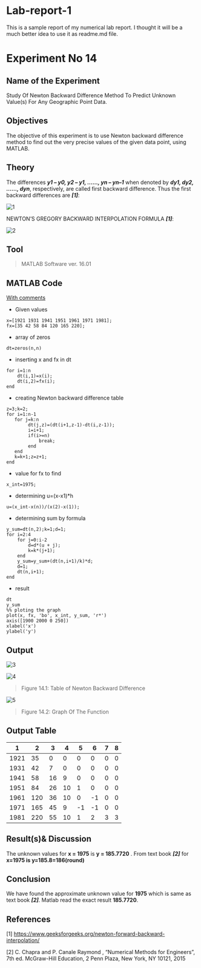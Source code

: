 # Lab-report-1
This is a sample report of my numerical lab report. I thought it will be a much better idea to use it as readme.md file.
# Experiment No 14
## Name of the Experiment
Study Of Newton Backward Difference Method To Predict Unknown Value(s) For Any Geographic Point Data.
## Objectives
The objective of this experiment is to use Newton backward difference method to find out the very precise values of the given data point, using MATLAB. 
## Theory
The differences **_y1 – y0, y2 – y1, ……, yn – yn–1_** when denoted by **_dy1, dy2, ……, dyn_**, respectively, are called first backward difference. Thus the first backward differences are **_[1]_**: 

![1](https://user-images.githubusercontent.com/51051408/105453897-35666c80-5cab-11eb-908b-555e06a561db.jpg)

NEWTON’S GREGORY BACKWARD INTERPOLATION FORMULA **_[1]_**:

![2](https://user-images.githubusercontent.com/51051408/105454195-a9a11000-5cab-11eb-8a88-07c60493d115.jpg)
## Tool
>MATLAB Software ver. 16.01
## MATLAB Code
[With comments](http://www.github.com)
- Given values
```
x=[1921 1931 1941 1951 1961 1971 1981];
fx=[35 42 58 84 120 165 220];

```
- array of zeros
```
dt=zeros(n,n)
```
- inserting x and fx in dt
```
for i=1:n
    dt(i,1)=x(i);
    dt(i,2)=fx(i);
end

```
- creating Newton backward difference table
```
z=3;k=2;
for i=1:n-1   
   for j=k:n
        dt(j,z)=(dt(i+1,z-1)-dt(i,z-1));
        i=i+1;
        if(i>=n)
            break;
        end
   end
   k=k+1;z=z+1;    
end
```
- value for fx to find
```
x_int=1975;
```
- determining u=(x-x1)*h
```
u=(x_int-x(n))/(x(2)-x(1));
```
- determining sum by formula
```
y_sum=dt(n,2);k=1;d=1;
for i=2:4   
    for j=0:i-2 
        d=d*(u + j);
        k=k*(j+1);
    end
    y_sum=y_sum+(dt(n,i+1)/k)*d;
    d=1;
    dt(n,i+1);
end
```
- result
```
dt
y_sum
%% ploting the graph
plot(x, fx, 'bo', x_int, y_sum, 'r*')
axis([1900 2000 0 250])
xlabel('x')
ylabel('y')
```
## Output
![3](https://user-images.githubusercontent.com/51051408/105455514-ccccbf00-5cad-11eb-995c-f98477cdee22.jpg)

![4](https://user-images.githubusercontent.com/51051408/105455537-d9e9ae00-5cad-11eb-8b3c-fcd9adb04ece.jpg)

>Figure 14.1: Table of Newton Backward Difference

![5](https://user-images.githubusercontent.com/51051408/105455602-f84fa980-5cad-11eb-8a98-30e0448b22d7.jpg)

>Figure 14.2: Graph Of The Function
## Output Table
| 1    | 2   | 3   | 4   | 5   | 6   | 7   | 8   |
| ---  | --- | --- | --- | --- | --- | --- | --- |
| 1921 | 35  | 0   | 0   | 0   | 0   | 0   | 0   |
| 1931 | 42  | 7   | 0   | 0   | 0   | 0   | 0   |
| 1941 | 58  | 16  | 9   | 0   | 0   | 0   | 0   |
| 1951 | 84  | 26  | 10  | 1   | 0   | 0   | 0   |
| 1961 | 120 | 36  | 10  | 0   | -1  | 0   | 0   |
| 1971 | 165 | 45  | 9   | -1  | -1  | 0   | 0   |
| 1981 | 220 | 55  | 10  | 1   | 2   | 3   | 3   |

## Result(s)& Discussion
The unknown values for **x = 1975**  is **y = 185.7720** . From text book **_[2]_** for **x=1975 is y=185.8=186(round)**
## Conclusion
We have found the approximate unknown value for **1975** which is same as text book **_[2]_**. Matlab read the exact result **185.7720**.
## References
[1] https://www.geeksforgeeks.org/newton-forward-backward-interpolation/

[2] C. Chapra and P. Canale Raymond , “Numerical Methods for Engineers”, 7th ed. McGraw-Hill Education, 2 Penn Plaza, New York, NY 10121, 2015





